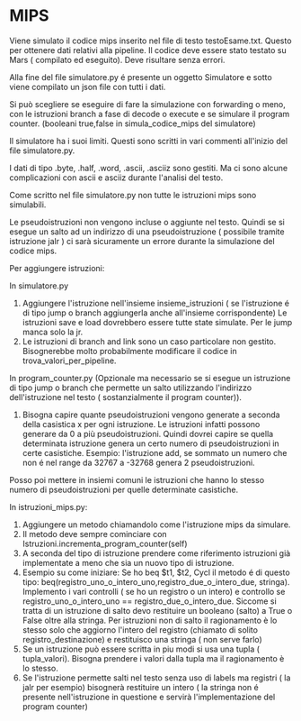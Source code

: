 # MIPS

Viene simulato il codice mips inserito nel file di testo testoEsame.txt. Questo per ottenere dati relativi alla pipeline.
Il codice deve essere stato testato su Mars ( compilato ed eseguito). Deve risultare senza errori.

Alla fine del file simulatore.py é presente un oggetto Simulatore e sotto viene compilato un json file con tutti i dati.

Si può scegliere se eseguire di fare la simulazione con forwarding o meno, con le istruzioni branch a fase di decode o execute e se simulare il program counter.
(booleani true,false in simula_codice_mips del simulatore)

Il simulatore ha i suoi limiti. Questi sono scritti in vari commenti all'inizio del file simulatore.py.

I dati di tipo .byte, .half, .word, .ascii, .asciiz sono gestiti. Ma ci sono alcune complicazioni con ascii e asciiz durante l'analisi del testo.

Come scritto nel file simulatore.py non tutte le istruzioni mips sono simulabili.

Le pseudoistruzioni non vengono incluse o aggiunte nel testo. Quindi se si esegue un salto ad un indirizzo di una pseudoistruzione ( possibile tramite istruzione jalr ) ci sarà sicuramente un errore durante la simulazione del codice mips. 

Per aggiungere istruzioni:

In simulatore.py

1) Aggiungere l'istruzione nell'insieme insieme_istruzioni ( se l'istruzione é di tipo jump o branch aggiungerla anche all'insieme corrispondente)
Le istruzioni save e load dovrebbero essere tutte state simulate.
Per le jump manca solo la jr.
2) Le istruzioni di branch and link sono un caso particolare non gestito. Bisognerebbe molto probabilmente modificare il codice in trova_valori_per_pipeline. 

In program_counter.py
(Opzionale ma necessario se si esegue un istruzione di tipo jump o branch che permette un salto utilizzando l'indirizzo dell'istruzione nel testo ( sostanzialmente il program counter)).

1) Bisogna capire quante pseudoistruzioni vengono generate a seconda della casistica x per ogni istruzione. Le istruzioni infatti possono generare da 0 a più pseudoistruzioni. Quindi dovrei capire se quella determinata istruzione genera un certo numero di pseudoistruzioni in certe casistiche.
Esempio: l'istruzione add, se sommato un numero che non é nel range da 32767 a -32768 genera 2 pseudoistruzioni.

Posso poi mettere in insiemi comuni le istruzioni che hanno lo stesso numero di pseudoistruzioni per quelle determinate casistiche.

In istruzioni_mips.py:

  1) Aggiungere un metodo chiamandolo come l'istruzione mips da simulare.
  2) Il metodo deve sempre cominciare con Istruzioni.incrementa_program_counter(self) 
  3) A seconda del tipo di istruzione prendere come riferimento istruzioni già implementate a meno che sia un nuovo tipo di istruzione.
  4) Esempio su come iniziare: Se ho beq $t1, $t2, Cycl il metodo é di questo tipo: beq(registro_uno_o_intero_uno,registro_due_o_intero_due, stringa). Implemento i       vari controlli ( se ho un registro o un intero) e controllo se registro_uno_o_intero_uno == registro_due_o_intero_due. Siccome si tratta di un istruzione di salto     devo restituire un booleano (salto) a True o False oltre alla stringa. Per istruzioni non di salto il ragionamento è lo stesso solo che aggiorno l'intero del           registro (chiamato di solito registro_destinazione) e restituisco una stringa ( non serve farlo)
  5) Se un istruzione può essere scritta in piu modi si usa una tupla ( tupla_valori). Bisogna prendere i valori dalla tupla ma il ragionamento è lo stesso.
  6) Se l'istruzione permette salti nel testo senza uso di labels ma registri ( la jalr per esempio) bisognerà restituire un intero ( la stringa non é presente           nell'istruzione in questione e servirà l'implementazione del program counter)
 
